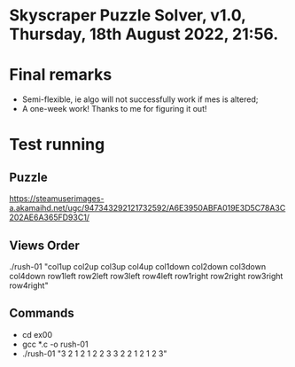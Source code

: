 # Skyscraper Puzzle Solver, v1.0, Thursday, 18th August 2022, 21:56.
# Final remarks
- Semi-flexible, ie algo will not successfully work 
if mes is altered;
- A one-week work! Thanks to me for figuring it out!

# Test running

## Puzzle
https://steamuserimages-a.akamaihd.net/ugc/947343292121732592/A6E3950ABFA019E3D5C78A3C202AE6A365FD93C1/

## Views Order
./rush-01 "col1up col2up col3up col4up col1down col2down col3down col4down row1left row2left row3left row4left row1right row2right row3right row4right"

## Commands
- cd ex00
- gcc *.c -o rush-01
- ./rush-01 "3 2 1 2 1 2 2 3 3 2 2 1 2 1 2 3"
